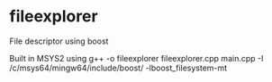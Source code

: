 # fileexplorer
File descriptor using boost

Built in MSYS2 using g++ -o fileexplorer fileexplorer.cpp main.cpp -I /c/msys64/mingw64/include/boost/ -lboost_filesystem-mt
